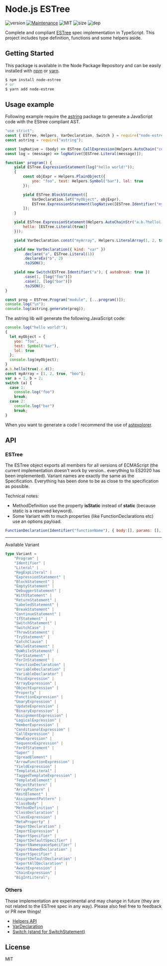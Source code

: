# Node.js ESTree
![version](https://img.shields.io/badge/dynamic/json.svg?url=https://raw.githubusercontent.com/fraxken/Node-Estree/master/package.json&query=$.version&label=Version)
[![Maintenance](https://img.shields.io/badge/Maintained%3F-yes-green.svg)](https://github.com/fraxken/Node-Estree/commit-activity)
![MIT](https://img.shields.io/github/license/mashape/apistatus.svg)
![size](https://img.shields.io/bundlephobia/min/node-estree)
![dep](https://img.shields.io/david/fraxken/Node-Estree)

Complete and compliant [ESTree](https://github.com/estree/estree) spec implementation in TypeScript. This project includes type definition, functions and some helpers aside.

## Getting Started

This package is available in the Node Package Repository and can be easily installed with [npm](https://docs.npmjs.com/getting-started/what-is-npm) or [yarn](https://yarnpkg.com).

```bash
$ npm install node-estree
# or
$ yarn add node-estree
```

## Usage example

Following example require the [astring](https://github.com/davidbonnet/astring#readmes) package to generate a JavaScript code with the EStree compliant AST.

```js
"use strict";
const { ESTree, Helpers, VarDeclaration, Switch } = require("node-estree");
const astring = require("astring");

const logNative = (body) => ESTree.CallExpression(Helpers.AutoChain("console", "log"), body);
const log = (message) => logNative([ESTree.Literal(message)]);

function* program() {
    yield ESTree.ExpressionStatement(log("hello world!"));
    {
        const objExpr = Helpers.PlainObject({
            yoo: "foo", test: Helpers.Symbol("bar"), lol: true
        });

        yield ESTree.BlockStatement([
            VarDeclaration.let("myObject", objExpr),
            ESTree.ExpressionStatement(logNative([ESTree.Identifier("myObject")]))
        ]);
    }

    yield ESTree.ExpressionStatement(Helpers.AutoChainStr("a.b.?hello().c.d()", {
        hello: [ESTree.Literal(true)]
    }));

    yield VarDeclaration.const("myArray", Helpers.LiteralArray(1, 2, true, "boo"));

    yield new VarDeclaration({ kind: "var" })
        .declare("a", ESTree.Literal(1))
        .declareEx("b", 2)
        .toJSON();

    yield new Switch(ESTree.Identifier("a"), { autoBreak: true })
        .case(1, [log("foo")])
        .case(2, [log("bar")])
        .toJSON();
}

const prog = ESTree.Program("module", [...program()]);
console.log("\n");
console.log(astring.generate(prog));
```

The astring lib will generate the following JavaScript code:
```js
console.log("hello world!");
{
  let myObject = {
    yoo: "foo",
    test: Symbol("bar"),
    lol: true
  };
  console.log(myObject);
}
a.b.hello(true).c.d();
const myArray = [1, 2, true, "boo"];
var a = 1, b = 2;
switch (a) {
  case 1:
    console.log("foo")
    break;
  case 2:
    console.log("bar")
    break;
}
```

When you want to generate a code I recommend the use of [astexplorer](https://astexplorer.net/).

## API

### ESTree
The ESTree object exports all members for all versions of ECMAScript (the current implementation doesn't work by version.. everything to ES2020 has been implemented). Variant names are exactly the same as the Specification. Everything has been done to be as close to the specification as possible.

Technical notes:
- MethodDefinition use the property **isStatic** instead of **static** (because static is a reserved keyword).
- Some Variant with to much properties (like FunctionDeclarations etc) use an options payload.

```js
FunctionDeclaration(Identifier("functionName"), { body:[], params: [], async: true, generator: false, });
```

--- 

Available Variant
```ts
type Variant =
    "Program" |
    "Identifier" |
    "Literal" |
    "RegExpLiteral" |
    "ExpressionStatement" |
    "BlockStatement" |
    "EmptyStatement" |
    "DebuggerStatement" |
    "WithStatement" |
    "ReturnStatement" |
    "LabeledStatement" |
    "BreakStatement" |
    "ContinueStatement" |
    "IfStatement" |
    "SwitchStatement" |
    "SwitchCase" |
    "ThrowStatement" |
    "TryStatement" |
    "CatchClause" |
    "WhileStatement" |
    "DoWhileStatement" |
    "ForStatement" |
    "ForInStatement" |
    "FunctionDeclaration" |
    "VariableDeclaration" |
    "VariableDeclarator" |
    "ThisExpression" |
    "ArrayExpression" |
    "ObjectExpression" |
    "Property" |
    "FunctionExpression" |
    "UnaryExpression" |
    "UpdateExpression" |
    "BinaryExpression" |
    "AssignmentExpression" |
    "LogicalExpression" |
    "MemberExpression" |
    "ConditionalExpression" |
    "CallExpression" |
    "NewExpression" |
    "SequenceExpression" |
    "ForOfStatement" |
    "Super" |
    "SpreadElement" |
    "ArrowFunctionExpression" |
    "YieldExpression" |
    "TemplateLiteral" |
    "TaggedTemplateExpression" |
    "TemplateElement" |
    "ObjectPattern" |
    "ArrayPattern" |
    "RestElement" |
    "AssignmentPattern" |
    "ClassBody" |
    "MethodDefinition" |
    "ClassDeclaration" |
    "ClassExpression" |
    "MetaProperty" |
    "ImportDeclaration" |
    "ImportExpression" |
    "ImportSpecifier" |
    "ImportDefaultSpecifier" |
    "ImportNamespaceSpecifier" |
    "ExportNamedDeclaration" |
    "ExportSpecifier" |
    "ExportDefaultDeclaration" |
    "ExportAllDeclaration" |
    "AwaitExpression" |
    "ChainExpression" |
    "BigIntLiteral";
```

### Others

Those implementation are experimental and may change in future (they are not related to the ESTree spec in any way). Please also feel free to feedback or PR new things!

- [Helpers API](./docs/helpers.md)
- [VarDeclaration](./docs/VarDeclaration.md)
- [Switch (stand for SwitchStatement)](./docs/Switch.md)


## License
MIT
